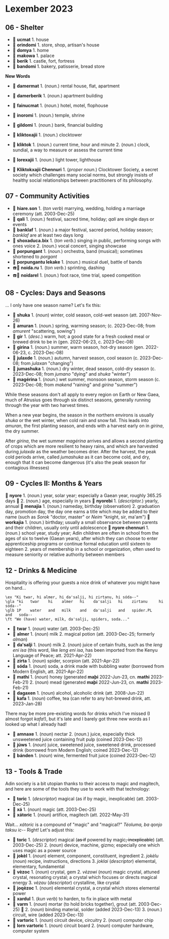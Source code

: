 # Lexember 2023

## 06 - Shelter

+ 📖 **ucmat** 1. house
+ :book: **orindomi** 1. store, shop, artisan's house
+ :book: **domya** 1. home
+ :book: **makowa** 1. palace
+ :book: **berik** 1. castle, fort, fortress
+ :book: **bandomi** 1. bakery, patisserie, bread store

**New Words**

+ 🎉 **damermat** 1. (_noun._) rental house, flat, apartment
+ :tada: **damerberik** 1. (_noun._) apartment building
+ :tada: **fainucmat** 1. (_noun._) hotel, motel, flophouse
+ :tada: **inoromi** 1. (_noun._) temple, shrine
+ :tada: **gìldomi** 1. (_noun._) bank, financial building
+ :tada: **klìktoxajii** 1. (_noun._) clocktower
+ :tada: **klìktok** 1. (_noun._) current time, hour and minute 2. (_noun._) clock, sundial, a way to measure or assess the current time
+ :tada: **lorexajii** 1. (_noun._) light tower, lighthouse

+ :tada: **Kliktokxajii Chennuri** 1. (_proper noun._) Clocktower Society, a secret society which challenges many social norms, but strongly insists of healthy social relationships between practitioners of its philosophy.
## 07 - Community Activities

+ :book: **hiare.son** 1. (_ton verb_) marrying, wedding, holding a marriage ceremony (att. 2003-Dec-25)
+ :book: **qali** 1. (_noun._) festival, sacred time, holiday; *qali* are single days or events
+ :book: **banklaf** 1. (_noun._) a major festival, sacred period, holiday season; *banklaf* are at least two days long
+ :tada: **shoxaduca.bix** 1. (_ton verb._) singing in public, performing songs with ones voice 2. (_noun._) vocal concert, singing showcase
+ :tada: **porpungant** 1. (_noun._) orchestra, band (musical); sometimes shortened to *porgant*
+ :tada: **porpungantu lekake** 1. (_noun._) musical duel, battle of bands
+ :phone::tada: **noida.ru** 1. (_ton verb._) sprinting, dashing
+ :phone::tada: **noidarel** 1. (_noun._) foot race, time trial, speed competition
## 08 - Cycles: Days and Seasons

... I only have one season name? Let's fix this:

- :book: **shuka** 1. (_noun_) winter, cold season, cold-wet season (att. 2007-Nov-26)
- :tada: **amuran** 1. (_noun._) spring, warming season; (c. 2023-Dec-08; from _amurent_ "scattering, sowing")
- :tada: **gir** 1. (_desc._) warm, hot; a good state for a fresh cooked meal or brewed drink to be in (gen. 2022-06-23, c. 2023-Dec-08)
- :tada: **girina** 1. (_noun._) summer, warm season, hot-dry season (gen. 2022-06-23, c. 2023-Dec-08)
- :tada: **julaxde** 1. (_noun._) autumn, harvest season, cool season (c. 2023-Dec-08; from _julaxan_ "changing")
- :tada: **jumashuka** 1. (_noun._) dry winter, dead season, cold-dry season (c. 2023-Dec-08; from _jumano_ "dying" and _shuka_ "winter")
- :tada: **magérina** 1. (_noun._) wet summer, monsoon season, storm season (c. 2023-Dec-08; from _makend_ "raining" and *girina* "summer")

While these seasons don't all apply to every region on Earth or New Gaea, much of Atrusius goes through six distinct seasons, generally running through the year with two harvest times.

When a new year begins, the season in the northern environs is usually *shuka* or the wet winter, when cold rain and snow fall. This leads into *amuran*, the first planting season, and ends with a harvest early on in *girina*, the dry summer.

After *girina*, the wet summer *magérina* arrives and allows a second planting of crops which are more resilient to heavy rains, and which are harvested during *julaxde* as the weather becomes drier. After the harvest, the peak cold periods arrive, called *jumashuka* as it can become cold, and dry, enough that it can become dangerous (it's also the peak season for contagious illnesses)

## 09 - Cycles II: Months & Years

:book: **nyore** 1. (_noun._) year, solar year; especially a Gaean year, roughly 365.25 days :tada: 2. (_noun._) age, especially in years
:tada: **nyorebi** 1. (_descriptor._) yearly, annual
:tada: **menajia** 1. (_noun._) nameday, birthday (observation) 2. graduation day, promotion day, the day one earns a title which may be added to their name (such as *Sorok* "doctor, master" or *Neim* "knight, sir, ma'am")
:tada: **workajia** 1. (_noun._) birthday; usually a small observance between parents and their children, usually only until adolescence
:tada: **nyore chennuri** 1. (_noun._) school year, study year; Adin children are often in school from the ages of six to twelve (Gaean years), after which they can choose to enter apprenticeship programs or continue formal education until sixteen to eighteen 2. years of membership in a school or organization, often used to measure seniority or relative authority between members
## 12 - Drinks & Medicine

Hospitality is offering your guests a nice drink of whatever you might have on hand...

```gloss
\ex "Ki twar, hi almer, hi da'salji, hi zirtanu, hi sóda--"
\gla "ki   twar    hi    almer   hi    da'salji   hi    zirtanu     hi    sóda--"
\glb 1P    water   and   milk    and   da'salji   and   spider.PL   and   soda--
\ft "We (have) water, milk, da'salji, spiders, soda..."
```

- :book: **twar** 1. (_noun_) water (att. 2003-Dec-25)
- :book: **almer** 1. (_noun_) milk 2. magical potion (att. 2003-Dec-25; formerly _alman_)
- :book: **da'salji** 1. (_noun_) milk 2. (_noun_) juice of certain fruits, such as the _leng eni isa_ (this word, like _leng eni isa_, has been imported from the Kenyu Language of Peace; att. 2021-Apr-22)
- :book: **zirta** 1. (_noun_) spider, scorpion (att. 2021-Apr-22)
- :book: **sóda** 1. (_noun_) soda, a drink made with bubbling water (borrowed from Modern English, att. 2021-Apr-22)
- :book: **mathí** 1. (_noun_) honey (generated **maþi** 2022-Jun-23, cn. **mathi** 2023-Feb-21) 2. (_noun_) mead (generated **maþi** 2022-Jun-23, cn. **mathi** 2023-Feb-21)
- :book: **dagaxen** 1. (_noun_) alcohol, alcoholic drink (att. 2008-Jun-22)
- :book: **kafa** 1. (_noun_) coffee, tea (can refer to any hot-brewed drink, att. 2023-Jan-28)

There may be more pre-existing words for drinks which I've missed (I almost forgot *kafa*!), but it's late and I barely got three new words as I looked up what I already had!

- :tada: **amnaxe** 1. (_noun_) nectar 2. (_noun._) juice, especially thick unsweetened juice containing fruit pulp (coined 2023-Dec-12)
- :tada: **júws** 1. (_noun_) juice, sweetened juice, sweetened drink, processed drink (borrowed from Modern English; coined 2023-Dec-12)
- :tada: **bánden** 1. (_noun_) wine, fermented fruit juice (coined 2023-Dec-12)
## 13 - Tools & Trade

Adin society is a bit utopian thanks to their access to magic and magitech, and here are some of the tools they use to work with that technology:

+ :book: **toric** 1. (_descriptor_) magical (as if by magic, inexplicable) (att. 2003-Dec-25)
+ :book: **xá** 1. (_noun_) magic (att. 2003-Dec-25)
+ :book: **xátoric** 1. (_noun_) artifice, magitech (att. 2022-May-31)

Wait... *xátoric* is a compound of "magic" and "magical?" *Téoluma, ba qonjo taksu ic--* Right! Let's adjust this:

+ :book: **toric** 1. (_descriptor_) magical (~~as if~~ powered by magic~~, inexplicable~~) (att. 2003-Dec-25) 2. (_noun_) device, machine, gizmo; especially one which uses magic as a power source
+ :tada: **jokèl** 1. (*noun*) element, component, constituent, ingredient 2. *jokèlu* (_noun_) recipe, instructions, directions 3. *joklai* (_descriptor_) elemental, elementary, fundamental
+ :tada: **vèzoc** 1. (_noun_) crystal, gem 2. *vèzowi* (_noun_) magic crystal, attuned crystal, resonating crystal; a crystal which focuses or directs magical energy 3. *vèzau* (_descriptor_) crystalline, like crystal
+ :tada: **joqèzoc** 1. (_noun_) elemental crystal, a crystal which stores elemental power
+ :tada: **xardul** 1. (_kun verb_) to harden, to fix in place with metal
+ :book: **varm** 1. (_noun_) mortar (to hold bricks together), grout (att. 2003-Dec-25) :tada: 2. (_noun_) binding material, solder (added 2023-Dec-13) 3. (_noun._) circuit, wire (added 2023-Dec-13)
+ :tada: **vartoric** 1. (_noun_) circuit device, circuitry 2. (_noun_) computer chip
+ :tada: **lorn vartoric** 1. (_noun_) circuit board 2. (_noun_) computer hardware, computer system